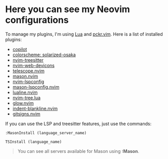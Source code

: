# Here you can see my Neovim configurations

To manage my plugins, I'm using [Lua](https://www.lua.org/) and [pckr.vim](https://github.com/lewis6991/pckr.nvim).
Here is a list of installed plugins:
- [copilot](https://github.com/features/copilot)
- [colorscheme: solarized-osaka](https://github.com/craftzdog/solarized-osaka.nvim)
- [nvim-treesitter](https://github.com/nvim-treesitter/nvim-treesitter)
- [nvim-web-devicons](https://github.com/nvim-tree/nvim-web-devicons)
- [telescope.nvim](https://github.com/nvim-telescope/telescope.nvim)
- [mason.nvim](https://github.com/williamboman/mason.nvim)
- [nvim-lspconfig](https://github.com/neovim/nvim-lspconfig)
- [mason-lspconfig.nvim](https://github.com/williamboman/mason-lspconfig.nvim)
- [lualine.nvim](https://github.com/nvim-lualine/lualine.nvim)
- [nvim-tree.lua](https://github.com/nvim-tree/nvim-tree.lua)
- [glow.nvim](https://github.com/ellisonleao/glow.nvim)
- [indent-blankline.nvim](https://github.com/lukas-reineke/indent-blankline.nvim)
- [gitsigns.nvim](https://github.com/lewis6991/gitsigns.nvim)

If you can use the LSP and treesitter features, just use the commands:

```
:MasonInstall (language_server_name)
```
```
TSInstall (language_name)
```
> You can see all servers available for Mason using **:Mason**.
